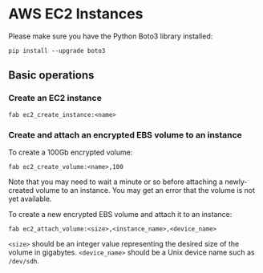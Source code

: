 # AWS EC2 Instances

Please make sure you have the Python Boto3 library installed:

```shell
pip install --upgrade boto3
```

## Basic operations

### Create an EC2 instance

```shell
fab ec2_create_instance:<name>
```

### Create and attach an encrypted EBS volume to an instance

To create a 100Gb encrypted volume:

``` shell
fab ec2_create_volume:<name>,100
```

Note that you may need to wait a minute or so before attaching a newly-created
volume to an instance. You may get an error that the volume is not yet
available.

To create a new encrypted EBS volume and attach it to an instance:

``` shell
fab ec2_attach_volume:<size>,<instance_name>,<device_name>
```

`<size>` should be an integer value representing the desired size of the volume
in gigabytes. `<device_name>` should be a Unix device name such as `/dev/sdh`.
